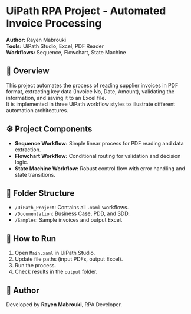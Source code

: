 # UiPath RPA Project - Automated Invoice Processing

**Author:** Rayen Mabrouki  
**Tools:** UiPath Studio, Excel, PDF Reader  
**Workflows:** Sequence, Flowchart, State Machine

## 🧠 Overview
This project automates the process of reading supplier invoices in PDF format, extracting key data (Invoice No, Date, Amount), validating the information, and saving it to an Excel file.  
It is implemented in three UiPath workflow styles to illustrate different automation architectures.

## ⚙️ Project Components
- **Sequence Workflow:** Simple linear process for PDF reading and data extraction.  
- **Flowchart Workflow:** Conditional routing for validation and decision logic.  
- **State Machine Workflow:** Robust control flow with error handling and state transitions.  

## 📂 Folder Structure
- `/UiPath_Project`: Contains all `.xaml` workflows.  
- `/Documentation`: Business Case, PDD, and SDD.  
- `/Samples`: Sample invoices and output Excel.  

## 🚀 How to Run
1. Open `Main.xaml` in UiPath Studio.  
2. Update file paths (input PDFs, output Excel).  
3. Run the process.  
4. Check results in the `output` folder.  

## 🏁 Author
Developed by **Rayen Mabrouki**, RPA Developer.
